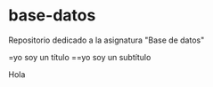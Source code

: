 # base-datos
Repositorio dedicado a la asignatura "Base de datos"

=yo soy un título
==yo soy un subtítulo
<p>Hola</p>
